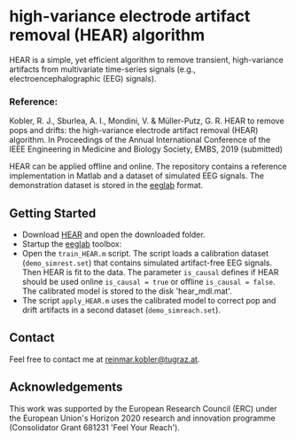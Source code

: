 # high-variance electrode artifact removal (HEAR) algorithm

HEAR is a simple, yet efficient algorithm to remove transient, high-variance artifacts from multivariate time-series signals (e.g., electroencephalographic (EEG) signals).

### Reference:

Kobler, R. J., Sburlea, A. I., Mondini, V. & Müller-Putz, G. R. HEAR to remove pops and drifts: the high-variance electrode artifact removal (HEAR) algorithm. 
In Proceedings of the Annual International Conference of the IEEE Engineering in Medicine and Biology Society, EMBS, 2019 (submitted)

HEAR can be applied offline and online.
The repository contains a reference implementation in Matlab and a dataset of simulated EEG signals.
The demonstration dataset is stored in the [eeglab](https://sccn.ucsd.edu/eeglab/index.php) format.

## Getting Started
* Download [HEAR](https://github.com/rkobler/hear) and open the downloaded folder.
* Startup the [eeglab](https://sccn.ucsd.edu/wiki/Chapter_01:_Loading_Data_in_EEGLAB#Installing_EEGLAB_and_tutorial_files) toolbox:
* Open the `train_HEAR.m` script. The script loads a calibration dataset (`demo_simrest.set`) that contains simulated artifact-free EEG signals. Then HEAR is fit to the data. The parameter `is_causal` defines if HEAR should be used online `is_causal = true` or offline `is_causal = false`. The calibrated model is stored to the disk 'hear_mdl.mat'.
* The script `apply_HEAR.m` uses the calibrated model to correct pop and drift artifacts in a second dataset (`demo_simreach.set`).

## Contact
Feel free to contact me at [reinmar.kobler@tugraz.at](mailto:reinmar.kobler@tugraz.at).

## Acknowledgements
This work was supported by the European Research Council (ERC) under the European Union's Horizon 2020 research and innovation programme (Consolidator Grant 681231 'Feel Your Reach').

